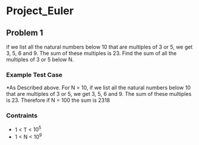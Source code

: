 # Project_Euler

## Problem 1
if we list all the natural numbers below 10 that are multiples of 3 or 5, we get 3, 5, 6 and 9. The sum of these multiples is 23.
Find the sum of all the multiples of 3 or 5 below N.

### Example Test Case
*As Described above.
For N = 10, if we list all the natural numbers below 10 that are multiples of 3 or 5, we get 3, 5, 6  and 9. The sum of these multiples is 23.
Therefore if N = 100 the sum is 2318

### Contraints
- 1 < T < $10^5$
- 1 < N < $10^9$
